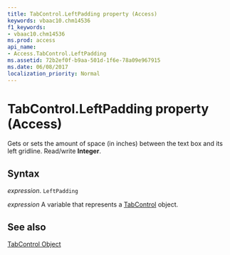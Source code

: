 ```yaml
---
title: TabControl.LeftPadding property (Access)
keywords: vbaac10.chm14536
f1_keywords:
- vbaac10.chm14536
ms.prod: access
api_name:
- Access.TabControl.LeftPadding
ms.assetid: 72b2ef0f-b9aa-501d-1f6e-78a09e967915
ms.date: 06/08/2017
localization_priority: Normal
---
```



# TabControl.LeftPadding property (Access)

Gets or sets the amount of space (in inches) between the text box and its left gridline. Read/write  **Integer**.


## Syntax

_expression_. `LeftPadding`

_expression_ A variable that represents a [TabControl](Access.TabControl.md) object.


## See also


[TabControl Object](Access.TabControl.md)

